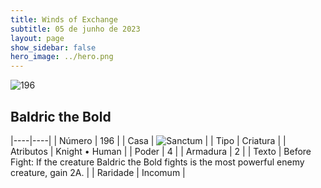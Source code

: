 ```yaml
---
title: Winds of Exchange
subtitle: 05 de junho de 2023
layout: page
show_sidebar: false
hero_image: ../hero.png
---
```


![196](https://mastervault-storage-prod.s3.amazonaws.com/media/card_front/en/600_196_a08b4d1a395c_en.png)


## Baldric the Bold

|----|----|
| Número | 196 |
| Casa | ![Sanctum](https://archonarcana.com/images/thumb/c/c7/Sanctum.png/22px-Sanctum.png "Santuário") |
| Tipo | Criatura |
| Atributos | Knight • Human |
| Poder | 4 |
| Armadura | 2 |
| Texto | Before Fight: If the creature Baldric the Bold fights is the most powerful enemy creature, gain 2A. |
| Raridade | Incomum |
